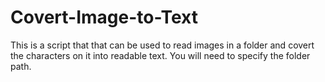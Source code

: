 # Covert-Image-to-Text
This is a script that that can be used to read images in a folder and covert the characters on it into readable text.
You will need to specify the folder path.
